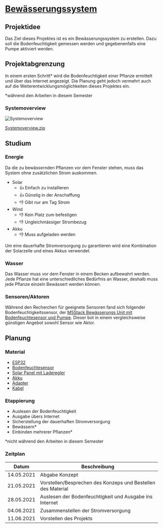 # [Bewässerungssystem](https://github.com/jonas-burkhalter/irrigation-system)
## Projektidee
Das Ziel dieses Projektes ist es ein Bewässerungssystem zu erstellen. Dazu soll die Bodenfeuchtigkeit gemessen werden und gegebenenfalls eine Pumpe aktiviert werden. 

## Projektabgrenzung
In einem ersten Schritt* wird die Bodenfeuchtigkeit einer Pflanze ermittelt und über das Internet angezeigt. Die Planung geht jedoch vermehrt auch auf die Weiterentwicklungsmöglichkeiten dieses Projektes ein. 

*während den Arbeiten in diesem Semester

### Systemoverview
![Systemoverview](https://user-images.githubusercontent.com/17141580/118129103-0e6bac00-b3fc-11eb-81e8-42eacb44ae79.png)

[Systemoverview.zip](https://github.com/jonas-burkhalter/irrigation-system/files/6472585/Systemoverview.zip)

## Studium
### Energie
Da die zu bewässernden Pflanzen vor dem Fenster stehen, muss das System ohne zusätzlichen Strom auskommen. 

 * Solar
   * :+1: Einfach zu installieren
   * :+1: Günstig in der Anschaffung
   * :-1: Gibt nur am Tag Strom
 * Wind
   * :-1: Kein Platz zum befestigen
   * :-1: Ungleichmässiger Strombezug 
 * Akku
   * :-1: Muss aufgeladen werden
   
Um eine dauerhafte Stromversorgung zu garantieren wird eine Kombination der Solarzelle und eines Akkus verwendet. 

### Wasser
Das Wasser muss vor dem Fenster in einem Becken aufbewahrt werden. Jede Pflanze hat eine unterschiedliches Bedürfnis an Wasser, deshalb muss jede Pflanze einzeln Bewässert werden können.

### Sensoren/Aktoren
Während den Recherchen für geeignete Sensoren fand sich folgender Bodenfeuchtigkeitssensor, der [M5Stack Bewässerungs Unit mit Bodenfeuchtesensor und Pumpe](https://www.bastelgarage.ch/bauteile/bewasserung-pumpen-ventile/m5stack-bewasserungs-unit-mit-bodenfeuchtesensor-und-pumpe). Dieser bot in einem vergleichsweise günstigen Angebot sowohl Sensor wie Aktor. 

## Planung
### Material
* [ESP32](https://www.bastelgarage.ch/firebeetle-esp32-iot-mikrocontroller-mit-wifi?search=firebeetle)
* [Bodenfeuchtesensor](https://www.bastelgarage.ch/bauteile/bewasserung-pumpen-ventile/m5stack-bewasserungs-unit-mit-bodenfeuchtesensor-und-pumpe)
* [Solar Panel mit Laderegler](https://www.bastelgarage.ch/solar-lipo/budget-solar-set-2w-mit-laderegler-fur-lipo-akku)
* [Akku](https://www.bastelgarage.ch/solar-lipo/lipo-akku-1500mah-jst-2-0-lithium-ion-polymer)
* [Adapter](https://www.bastelgarage.ch/m5stack-adapter-grove-auf-grove-5-stuck?search=M5Stack)
* [Kabel](https://www.bastelgarage.ch/50cm-m5stack-grove-kabel-2-stuck)

### Etappierung
 * Auslesen der Bodenfeuchtigkeit
 * Ausgabe übers Internet
 * Sicherstellung der dauerhaften Stromversorgung
 * Bewässern*
 * Einbinden mehrerer Pflanzen*

*nicht während den Arbeiten in diesem Semester

### Zeitplan
Datum | Beschreibung
------------ | -------------
14.05.2021 | Abgabe Konzept
21.05.2021 | Vorstellen/Besprechen des Konzeps und Bestellen des Material
28.05.2021 | Auslesen der Bodenfeuchtigkeit und Ausgabe ins Internet
04.06.2021 | Zusammenstellen der Stromversorgung
11.06.2021 | Vorstellen des Projekts
